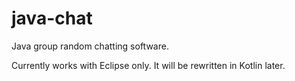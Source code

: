 # java-chat
Java group random chatting software.

Currently works with Eclipse only. It will be rewritten in Kotlin later.
